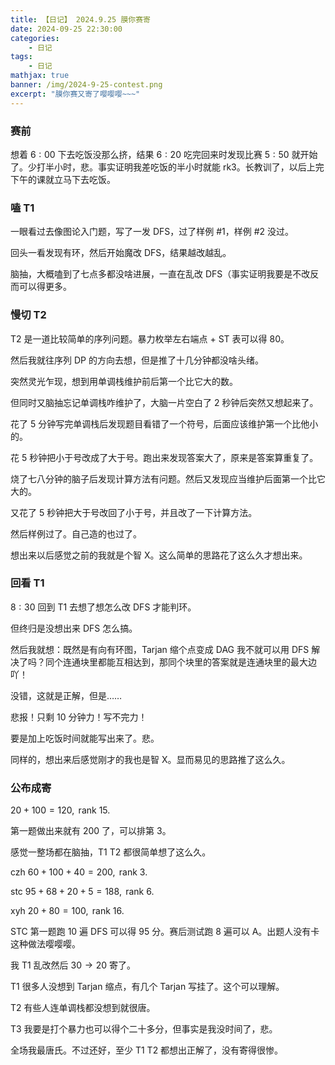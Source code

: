 ```yaml
---
title: 【日记】 2024.9.25 膜你赛寄
date: 2024-09-25 22:30:00
categories: 
    - 日记
tags: 
    - 日记
mathjax: true
banner: /img/2024-9-25-contest.png
excerpt: "膜你赛又寄了嘤嘤嘤~~~"
---
```


### 赛前

想着 $6:00$ 下去吃饭没那么挤，结果 $6:20$ 吃完回来时发现比赛 $5:50$ 就开始了。少打半小时，悲。事实证明我差吃饭的半小时就能 $\text{rk}3$。长教训了，以后上完下午的课就立马下去吃饭。

### 嗑 T1

一眼看过去像图论入门题，写了一发 DFS，过了样例 #1，样例 #2 没过。

回头一看发现有环，然后开始魔改 DFS，结果越改越乱。

脑抽，大概嗑到了七点多都没啥进展，一直在乱改 DFS（事实证明我要是不改反而可以得更多。

### 慢切 T2

T2 是一道比较简单的序列问题。暴力枚举左右端点 + ST 表可以得 80。

然后我就往序列 DP 的方向去想，但是推了十几分钟都没啥头绪。

突然灵光乍现，想到用单调栈维护前后第一个比它大的数。

但同时又脑抽忘记单调栈咋维护了，大脑一片空白了 $2$ 秒钟后突然又想起来了。

花了 $5$ 分钟写完单调栈后发现题目看错了一个符号，后面应该维护第一个比他小的。

花 $5$ 秒钟把小于号改成了大于号。跑出来发现答案大了，原来是答案算重复了。

烧了七八分钟的脑子后发现计算方法有问题。然后又发现应当维护后面第一个比它大的。

又花了 $5$ 秒钟把大于号改回了小于号，并且改了一下计算方法。

然后样例过了。自己造的也过了。

想出来以后感觉之前的我就是个智 X。这么简单的思路花了这么久才想出来。

### 回看 T1

$8:30$ 回到 T1 去想了想怎么改 DFS 才能判环。

但终归是没想出来 DFS 怎么搞。

然后我就想：既然是有向有环图，Tarjan 缩个点变成 DAG 我不就可以用 DFS 解决了吗？同个连通块里都能互相达到，那同个块里的答案就是连通块里的最大边吖！

没错，这就是正解，但是……

悲报！只剩 $10$ 分钟力！写不完力！

要是加上吃饭时间就能写出来了。悲。

同样的，想出来后感觉刚才的我也是智 X。显而易见的思路推了这么久。

### 公布成寄

$20+100=120,\text{ rank }15.$

第一题做出来就有 $200$ 了，可以排第 $3$。

感觉一整场都在脑抽，T1 T2 都很简单想了这么久。

$\text{czh }60+100+40=200,\text{ rank }3.$

$\text{stc }95+68+20+5=188,\text{ rank }6.$

$\text{xyh }20+80=100,\text{ rank }16.$

STC 第一题跑 $10$ 遍 DFS 可以得 $95$ 分。赛后测试跑 $8$ 遍可以 A。出题人没有卡这种做法嘤嘤嘤。

我 T1 乱改然后 $30\rightarrow20$ 寄了。

T1 很多人没想到 Tarjan 缩点，有几个 Tarjan 写挂了。这个可以理解。

T2 有些人连单调栈都没想到就很唐。

T3 我要是打个暴力也可以得个二十多分，但事实是我没时间了，悲。

全场我最唐氏。不过还好，至少 T1 T2 都想出正解了，没有寄得很惨。